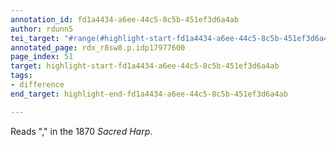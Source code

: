 ```yaml
---
annotation_id: fd1a4434-a6ee-44c5-8c5b-451ef3d6a4ab
author: rdunn5
tei_target: "#range(#highlight-start-fd1a4434-a6ee-44c5-8c5b-451ef3d6a4ab, #highlight-end-fd1a4434-a6ee-44c5-8c5b-451ef3d6a4ab)"
annotated_page: rdx_r8sw8.p.idp17977600
page_index: 51
target: highlight-start-fd1a4434-a6ee-44c5-8c5b-451ef3d6a4ab
tags:
- difference
end_target: highlight-end-fd1a4434-a6ee-44c5-8c5b-451ef3d6a4ab

---
```

Reads "," in the 1870 *Sacred Harp*.
